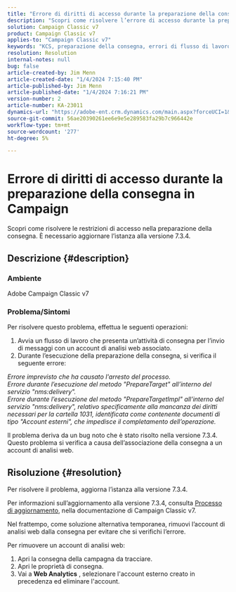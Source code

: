 ```yaml
---
title: "Errore di diritti di accesso durante la preparazione della consegna in Campaign"
description: "Scopri come risolvere l’errore di accesso durante la preparazione della consegna a causa di diritti insufficienti per la cartella 1031."
solution: Campaign Classic v7
product: Campaign Classic v7
applies-to: "Campaign Classic v7"
keywords: "KCS, preparazione della consegna, errori di flusso di lavoro, account Web Analytics"
resolution: Resolution
internal-notes: null
bug: false
article-created-by: Jim Menn
article-created-date: "1/4/2024 7:15:40 PM"
article-published-by: Jim Menn
article-published-date: "1/4/2024 7:16:21 PM"
version-number: 2
article-number: KA-23011
dynamics-url: "https://adobe-ent.crm.dynamics.com/main.aspx?forceUCI=1&pagetype=entityrecord&etn=knowledgearticle&id=280c24a5-35ab-ee11-be37-6045bd006268"
source-git-commit: 56ae20390261ee6e9e5e289583fa29b7c966442e
workflow-type: tm+mt
source-wordcount: '277'
ht-degree: 5%

---
```


# Errore di diritti di accesso durante la preparazione della consegna in Campaign


Scopri come risolvere le restrizioni di accesso nella preparazione della consegna. È necessario aggiornare l’istanza alla versione 7.3.4.

## Descrizione {#description}


### Ambiente

Adobe Campaign Classic v7

### Problema/Sintomi

Per risolvere questo problema, effettua le seguenti operazioni:

1. Avvia un flusso di lavoro che presenta un’attività di consegna per l’invio di messaggi con un account di analisi web associato.
2. Durante l’esecuzione della preparazione della consegna, si verifica il seguente errore:


*Errore imprevisto che ha causato l&#39;arresto del processo.
<br>Errore durante l’esecuzione del metodo &quot;PrepareTarget&quot; all’interno del servizio &quot;nms:delivery&quot;. 
<br>Errore durante l’esecuzione del metodo &quot;PrepareTargetImpl&quot; all’interno del servizio &quot;nms:delivery&quot;, relativo specificamente alla mancanza dei diritti necessari per la cartella 1031, identificata come contenente documenti di tipo &quot;Account esterni&quot;, che impedisce il completamento dell’operazione.*

Il problema deriva da un bug noto che è stato risolto nella versione 7.3.4. Questo problema si verifica a causa dell’associazione della consegna a un account di analisi web.




## Risoluzione {#resolution}


Per risolvere il problema, aggiorna l’istanza alla versione 7.3.4.

Per informazioni sull’aggiornamento alla versione 7.3.4, consulta [Processo di aggiornamento](https://experienceleague.adobe.com/docs/campaign-classic/using/getting-started/starting-with-adobe-campaign/faq/faq-build-upgrade.html?lang=en), nella documentazione di Campaign Classic v7.

Nel frattempo, come soluzione alternativa temporanea, rimuovi l’account di analisi web dalla consegna per evitare che si verifichi l’errore.

Per rimuovere un account di analisi web:

1. Apri la consegna della campagna da tracciare.
2. Apri le proprietà di consegna.
3. Vai a <b>Web Analytics</b> , selezionare l&#39;account esterno creato in precedenza ed eliminare l&#39;account.

